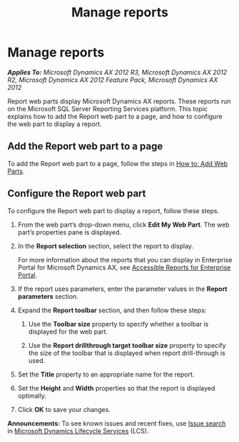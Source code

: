 ﻿---
title: Manage reports
TOCTitle: Manage reports
ms:assetid: 5477de81-fdec-402b-92d4-24ee92337364
ms:mtpsurl: https://technet.microsoft.com/en-us/library/Hh208957(v=AX.60)
ms:contentKeyID: 36057306
ms.date: 04/18/2014
mtps_version: v=AX.60
---

# Manage reports 


_**Applies To:** Microsoft Dynamics AX 2012 R3, Microsoft Dynamics AX 2012 R2, Microsoft Dynamics AX 2012 Feature Pack, Microsoft Dynamics AX 2012_

Report web parts display Microsoft Dynamics AX reports. These reports run on the Microsoft SQL Server Reporting Services platform. This topic explains how to add the Report web part to a page, and how to configure the web part to display a report.

## Add the Report web part to a page

To add the Report web part to a page, follow the steps in [How to: Add Web Parts](https://technet.microsoft.com/en-us/library/cc604931\(v=ax.60\)).

## Configure the Report web part

To configure the Report web part to display a report, follow these steps.

1.  From the web part’s drop-down menu, click **Edit My Web Part**. The web part’s properties pane is displayed.

2.  In the **Report selection** section, select the report to display.
    
    For more information about the reports that you can display in Enterprise Portal for Microsoft Dynamics AX, see [Accessible Reports for Enterprise Portal](https://technet.microsoft.com/en-us/library/hh330355\(v=ax.60\)).

3.  If the report uses parameters, enter the parameter values in the **Report parameters** section.

4.  Expand the **Report toolbar** section, and then follow these steps:
    
    1.  Use the **Toolbar size** property to specify whether a toolbar is displayed for the web part.
    
    2.  Use the **Report drillthrough target toolbar size** property to specify the size of the toolbar that is displayed when report drill-through is used.

5.  Set the **Title** property to an appropriate name for the report.

6.  Set the **Height** and **Width** properties so that the report is displayed optimally.

7.  Click **OK** to save your changes.

  
**Announcements:** To see known issues and recent fixes, use [Issue search](http://go.microsoft.com/fwlink/?linkid=389258) in [Microsoft Dynamics Lifecycle Services](http://go.microsoft.com/fwlink/?linkid=306505) (LCS).

